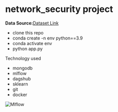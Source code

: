 # network_security project



**Data Source:**[Dataset Link](https://www.kaggle.com/datasets/shashwatwork/phishing-dataset-for-machine-learning)

- clone this repo
- conda create -n env python==3.9
- conda activate env
- python app.py

Technology used 
- mongodb
- mlflow
- dagshub
- sklearn
- git
- docker

![Mlflow](https://github.com/user-attachments/assets/03ec39ed-00ab-435c-9462-d08d6d0b635a)
